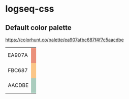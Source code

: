 # logseq-css

## Default color palette

https://colorhunt.co/palette/ea907afbc687f4f7c5aacdbe

<table style="width: 100%;">
<tr style="height: 3em;">
<td>
EA907A
</td>
<td style="background-color: #EA907A;">
</td>
</tr>
<tr style="height: 3em;">
<td>
FBC687
</td>
<td style="background-color: #FBC687;">
</td>
</tr>
<!--<tr style="height: 3em;">
<td>
F4F7C5
</td>
<td style="background-color: #F4F7C5;">
</td>
</tr>-->
<tr style="height: 3em;">
<td>
AACDBE
</td>
<td style="background-color: #AACDBE;">
</td>
</tr>
</table>
